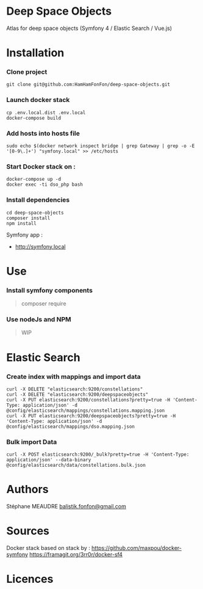 # Deep Space Objects
Atlas for deep space objects (Symfony 4 / Elastic Search / Vue.js)

Installation
==
### Clone project
`git clone git@github.com:HamHamFonFon/deep-space-objects.git` 
 
### Launch docker stack
 ```
 cp .env.local.dist .env.local
 docker-compose build
 ````

### Add hosts into hosts file
 `sudo echo $(docker network inspect bridge | grep Gateway | grep -o -E '[0-9\.]+') "symfony.local" >> /etc/hosts`


### Start Docker stack on :

```
docker-compose up -d
docker exec -ti dso_php bash
```

### Install dependencies

```
cd deep-space-objects
composer install
npm install
``` 

Symfony app :
 - http://symfony.local

Use
==

### Install symfony components
 > composer require <components>

### Use nodeJs and NPM
 > WIP


Elastic Search
==
### Create index with mappings and import data
```
curl -X DELETE "elasticsearch:9200/constellations"
curl -X DELETE "elasticsearch:9200/deepspaceobjects"
curl -X PUT elasticsearch:9200/constellations?pretty=true -H 'Content-Type: application/json' -d @config/elasticsearch/mappings/constellations.mapping.json
curl -X PUT elasticsearch:9200/deepspaceobjects?pretty=true -H 'Content-Type: application/json' -d @config/elasticsearch/mappings/dso.mapping.json
```

### Bulk import Data
```
curl -X POST elasticsearch:9200/_bulk?pretty=true -H 'Content-Type: application/json' --data-binary @config/elasticsearch/data/constellations.bulk.json
```

Authors
==
 Stéphane MEAUDRE <balistik.fonfon@gmail.com>

Sources
=======
Docker stack based on stack by :
https://github.com/maxpou/docker-symfony
https://framagit.org/3rr0r/docker-sf4


Licences
==
